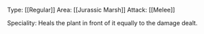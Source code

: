 Type: [[Regular]]
Area: [[Jurassic Marsh]]
Attack: [[Melee]]

Speciality: Heals the plant in front of it equally to the damage dealt.